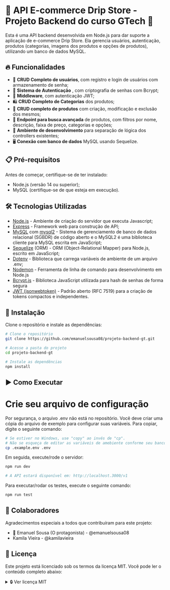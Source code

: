 # 🔌 API E-commerce Drip Store - Projeto Backend do curso GTech 🛒

Esta é uma API backend desenvolvida em Node.js para dar suporte a aplicação de e-commerce Drip Store. Ela gerencia usuários, autenticação, produtos (categorias, imagens dos produtos e opções de produtos), utilizando um banco de dados MySQL.

## 🔥 Funcionalidades

- 👤 **CRUD Completo de usuários**, com registro e login de usuários com armazenamento de senha;
- 🔐 **Sistema de Autenticação** , com criptografia de senhas com Bcrypt;
- 🔑 **Middleware**, com autenticação JWT;
- 🛍️ **CRUD Completo de Categorias** dos produtos;
- 👟 **CRUD completo de produtos** com criação, modificação e exclusão dos mesmos;
- 🔎 **Endpoint para busca avançada** de produtos, com filtros por nome, descrição, faixa de preço, categorias e opções;
- 🧩 **Ambiente de desenvolvimento** para separação de lógica dos controllers existentes;
- 🖥️ **Conexão com banco de dados** MySQL usando Sequelize.

## 📋 Pré-requisitos

Antes de começar, certifique-se de ter instalado:
- Node.js (versão 14 ou superior);
- MySQL (certifique-se de que esteja em execução).

## 🛠️ Tecnologias Utilizadas

- [Node.js](https://nodejs.org/) - Ambiente de criação do servidor que executa Javascript;
- [Express](https://expressjs.com/) - Framework web para construção de API;
- [MySQL](https://www.mysql.com/) com [mysql2](https://www.npmjs.com/package/mysql2) - Sistema de gerenciamento de banco de dados relacional (SGBDR) de código aberto e o MySQL2 é uma biblioteca cliente para MySQL escrita em JavaScript;
- [Sequelize](https://sequelize.org/) (ORM) - ORM (Object-Relational Mapper) para Node.js, escrito em JavaScript;
- [Dotenv](https://www.npmjs.com/package/dotenv) - Biblioteca que carrega variáveis de ambiente de um arquivo .env;
- [Nodemon](https://www.npmjs.com/package/nodemon) -  Ferramenta de linha de comando para desenvolvimento em Node.js
- [Bcrypt.js](https://www.npmjs.com/package/bcryptjs) - Biblioteca JavaScript utilizada para hash de senhas de forma segura
- [JWT (jsonwebtoken)](https://www.npmjs.com/package/jsonwebtoken) - Padrão aberto (RFC 7519) para a criação de tokens compactos e independentes.

## 🔧 Instalação

Clone o repositório e instale as dependências:

```bash
# Clone o repositório
git clone https://github.com/emanuelsousa08/projeto-backend-gt.git

# Acesse a pasta do projeto
cd projeto-backend-gt

# Instale as dependências
npm install
```
## ▶️ Como Executar

# Crie seu arquivo de configuração

Por segurança, o arquivo .env não está no repositório. Você deve criar uma cópia do arquivo de exemplo para configurar suas variáveis. Para copiar, digite o seguinte comando:

```bash
# Se estiver no Windows, use "copy" ao invés de "cp".
# Não se esqueça de editar as variáveis de amebiente conforme seu banco de dados
cp .example.env .env
```
Em seguida, execute/rode o servidor:

```bash
npm run dev

# A API estará disponível em: http://localhost.3000/v1
```
Para executar/rodar os testes, execute o seguinte comando:

```bash
npm run test
```

## 👥 Colaboradores

Agradecimentos especiais a todos que contribuíram para este projeto:

- 👑 Emanuel Sousa (O protagonista) - @emanuelsousa08
- Kamila Vieira - @kamilavieira

## 🧾 Licença

Este projeto está licenciado sob os termos da licença MIT.
Você pode ler o conteúdo completo abaixo:

<details>
<summary>🔒 Ver licença MIT</summary>
MIT License

Copyright (c) 2025 Emanuel Sousa

Permission is hereby granted, free of charge, to any person obtaining a copy
of this software and associated documentation files (the "Software"), to deal
in the Software without restriction, including without limitation the rights
to use, copy, modify, merge, publish, distribute, sublicense, and/or sell
copies of the Software, and to permit persons to whom the Software is
furnished to do so, subject to the following conditions:

The above copyright notice and this permission notice shall be included in all
copies or substantial portions of the Software.

THE SOFTWARE IS PROVIDED "AS IS", WITHOUT WARRANTY OF ANY KIND, EXPRESS OR
IMPLIED, INCLUDING BUT NOT LIMITED TO THE WARRANTIES OF MERCHANTABILITY,
FITNESS FOR A PARTICULAR PURPOSE AND NONINFRINGEMENT. IN NO EVENT SHALL THE
AUTHORS OR COPYRIGHT HOLDERS BE LIABLE FOR ANY CLAIM, DAMAGES OR OTHER
LIABILITY, WHETHER IN AN ACTION OF CONTRACT, TORT OR OTHERWISE, ARISING FROM,
OUT OF OR IN CONNECTION WITH THE SOFTWARE OR THE USE OR OTHER DEALINGS IN THE
SOFTWARE.

</details>

